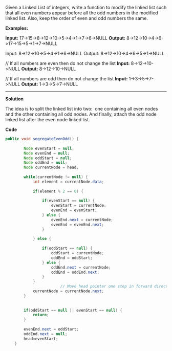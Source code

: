 Given a Linked List of integers, write a function to modify the linked list such that all even numbers appear before all the odd numbers in the modified linked list. Also, keep the order of even and odd numbers the same.

**Examples:** 

**Input:** 17->15->8->12->10->5->4->1->7->6->NULL
**Output:** 8->12->10->4->6->17->15->5->1->7->NULL

Input: 8->12->10->5->4->1->6->NULL
Output: 8->12->10->4->6->5->1->NULL

// If all numbers are even then do not change the list
**Input:** 8->12->10->NULL
**Output:** 8->12->10->NULL

// If all numbers are odd then do not change the list
**Input:** 1->3->5->7->NULL
**Output:** 1->3->5->7->NULL

-----------------------------------------------------------------------
**Solution**

The idea is to split the linked list into two:  one containing all even nodes and the other containing all odd nodes. And finally, attach the odd node linked list after the even node linked list.

**Code**
```java
public void segregateEvenOdd() {
		
		Node evenStart = null;
		Node evenEnd = null;
		Node oddStart = null;
		Node oddEnd = null;
		Node currentNode = head;
		
		while(currentNode != null) {
			int element = currentNode.data;
			
			if(element % 2 == 0) {
				
				if(evenStart == null) {
					evenStart = currentNode;
					evenEnd = evenStart;
				} else {
					evenEnd.next = currentNode;
					evenEnd = evenEnd.next;
				}
				
			} else {
				
				if(oddStart == null) {
					oddStart = currentNode;
					oddEnd = oddStart;
				} else {
					oddEnd.next = currentNode;
					oddEnd = oddEnd.next;
				}
			}
						// Move head pointer one step in forward direction
			currentNode = currentNode.next;
		}
		
		
		if(oddStart == null || evenStart == null) {
			return;
		}
		
		evenEnd.next = oddStart;
		oddEnd.next = null;
		head=evenStart;
	}

```